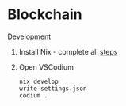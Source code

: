 # Blockchain

Development

1. Install Nix - complete all [steps](https://github.com/deemp/flakes/blob/main/README/InstallNix.md)
2. Open VSCodium

   ```console
   nix develop
   write-settings.json
   codium .
   ```
